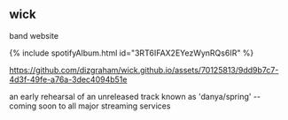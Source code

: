 ## wick
band website

{% include spotifyAlbum.html id="3RT6IFAX2EYezWynRQs6IR" %}

https://github.com/dizgraham/wick.github.io/assets/70125813/9dd9b7c7-4d3f-49fe-a76a-3dec4094b51e

an early rehearsal of an unreleased track known as 'danya/spring' -- coming soon to all major streaming services
